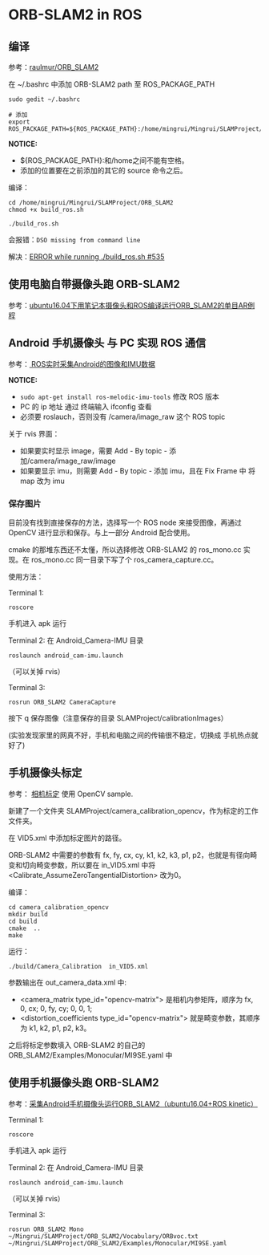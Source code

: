 # ORB-SLAM2  in ROS

## 编译

参考：[raulmur/ORB_SLAM2](https://github.com/raulmur/ORB_SLAM2#7-ros-examples)

在 ~/.bashrc 中添加 ORB-SLAM2 path 至 ROS_PACKAGE_PATH
```
sudo gedit ~/.bashrc

# 添加
export ROS_PACKAGE_PATH=${ROS_PACKAGE_PATH}:/home/mingrui/Mingrui/SLAMProject/ORB_SLAM2/Examples/ROS
```
**NOTICE:** 
* ${ROS_PACKAGE_PATH}:和/home之间不能有空格。
* 添加的位置要在之前添加的其它的 source 命令之后。


编译：
```
cd /home/mingrui/Mingrui/SLAMProject/ORB_SLAM2
chmod +x build_ros.sh

./build_ros.sh
```
会报错：```DSO missing from command line```

解决：[ERROR while running ./build_ros.sh #535](https://github.com/raulmur/ORB_SLAM2/issues/535)


## 使用电脑自带摄像头跑 ORB-SLAM2
参考：[ubuntu16.04下用笔记本摄像头和ROS编译运行ORB_SLAM2的单目AR例程](https://www.cnblogs.com/feifanrensheng/p/8995836.html)

## Android 手机摄像头 与 PC 实现 ROS 通信
参考：[ ROS实时采集Android的图像和IMU数据
](https://www.cnblogs.com/hitcm/p/5616364.html)

**NOTICE:** 
* ```sudo apt-get install ros-melodic-imu-tools``` 修改 ROS 版本
* PC 的 ip 地址 通过 终端输入 ifconfig 查看
* 必须要 roslauch，否则没有 /camera/image_raw 这个 ROS topic

关于 rvis 界面：
* 如果要实时显示 image，需要 Add - By topic - 添加/camera/image_raw/image
* 如果要显示 imu，则需要 Add - By topic - 添加 imu，且在 Fix Frame 中 将 map 改为 imu

### 保存图片

目前没有找到直接保存的方法，选择写一个 ROS node 来接受图像，再通过 OpenCV 进行显示和保存。与上一部分 Android 配合使用。

cmake 的那堆东西还不太懂，所以选择修改 ORB-SLAM2 的 ros_mono.cc 实现。在 ros_mono.cc 同一目录下写了个 ros_camera_capture.cc。

使用方法：

Terminal 1:
```
roscore
```
手机进入 apk 运行

Terminal 2: 在 Android_Camera-IMU 目录
```
roslaunch android_cam-imu.launch
```
（可以关掉 rvis）

Terminal 3:
```
rosrun ORB_SLAM2 CameraCapture
```
按下 q 保存图像（注意保存的目录 SLAMProject/calibrationImages）

(实验发现家里的网真不好，手机和电脑之间的传输很不稳定，切换成 手机热点就好了)

## 手机摄像头标定
参考： [相机标定](相机标定.md)
使用 OpenCV sample.

新建了一个文件夹 SLAMProject/camera_calibration_opencv，作为标定的工作文件夹。

在 VID5.xml 中添加标定图片的路径。

ORB-SLAM2 中需要的参数有 fx, fy, cx, cy, k1, k2, k3, p1, p2，也就是有径向畸变和切向畸变参数，所以要在 in_VID5.xml 中将 <Calibrate_AssumeZeroTangentialDistortion> 改为0。

编译：
```
cd camera_calibration_opencv
mkdir build
cd build
cmake  ..
make
```
运行：
```
./build/Camera_Calibration  in_VID5.xml
```

参数输出在 out_camera_data.xml 中:
* <camera_matrix type_id="opencv-matrix"> 是相机内参矩阵，顺序为 fx, 0, cx; 0, fy, cy; 0, 0, 1;
* <distortion_coefficients type_id="opencv-matrix"> 就是畸变参数，其顺序为 k1, k2, p1, p2, k3。

之后将标定参数填入 ORB-SLAM2 的自己的 ORB_SLAM2/Examples/Monocular/MI9SE.yaml 中

## 使用手机摄像头跑 ORB-SLAM2
参考：[采集Android手机摄像头运行ORB_SLAM2（ubuntu16.04+ROS kinetic）](https://blog.csdn.net/qq_36122936/article/details/88556428?depth_1-utm_source=distribute.pc_relevant.none-task&utm_source=distribute.pc_relevant.none-task)

Terminal 1:
```
roscore
```
手机进入 apk 运行

Terminal 2: 在 Android_Camera-IMU 目录
```
roslaunch android_cam-imu.launch
```
（可以关掉 rvis）

Terminal 3:
```
rosrun ORB_SLAM2 Mono ~/Mingrui/SLAMProject/ORB_SLAM2/Vocabulary/ORBvoc.txt  ~/Mingrui/SLAMProject/ORB_SLAM2/Examples/Monocular/MI9SE.yaml
```